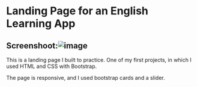 # Landing Page for an English Learning App 

## Screenshoot:![image](https://user-images.githubusercontent.com/91353521/230518971-f3a24ad9-baab-4b38-9fca-4a0d2233e330.png)



This is a landing page I built to practice. One of my first projects, in which I used HTML and CSS with Bootstrap. 

The page is responsive, and I used bootstrap cards and a slider.
